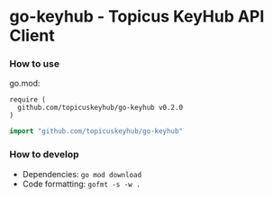 # go-keyhub - Topicus KeyHub API Client

### How to use
go.mod:
```
require (
  github.com/topicuskeyhub/go-keyhub v0.2.0
)
```


```go
import "github.com/topicuskeyhub/go-keyhub"
```

### How to develop
* Dependencies: `go mod download`
* Code formatting: `gofmt -s -w .`
